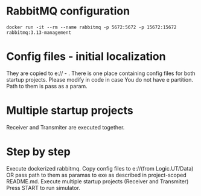# RabbitMQ configuration
```
docker run -it --rm --name rabbitmq -p 5672:5672 -p 15672:15672 rabbitmq:3.13-management
```
# Config files - initial localization
They are copied to e:// - . There is one place containing 
config files for both startup projects.
Please modify in code in case You do not have e partition.
Path to them is pass as a param.

# Multiple startup projects
Receiver and Transmiter are executed together.

# Step by step
Execute dockerized rabbitmq.
Copy config files to e://(from Logic.UT/Data)
OR pass path to them as paramas to exe as described in project-scoped README.md.
Execute multiple startup projects (Receiver and Transmiter)
Press START to run simulator.